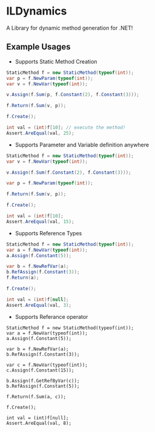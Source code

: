 # ILDynamics
A Library for dynamic method generation for .NET!

## Example Usages
- Supports Static Method Creation
```csharp
StaticMethod f = new StaticMethod(typeof(int));
var p = f.NewParam(typeof(int));
var v = f.NewVar(typeof(int));

v.Assign(f.Sum(p, f.Constant(2), f.Constant(3)));

f.Return(f.Sum(v, p));

f.Create();

int val = (int)f[10]; // execute the method!
Assert.AreEqual(val, 25);
```

- Supports Parameter and Variable definition anywhere 
```csharp
StaticMethod f = new StaticMethod(typeof(int));
var v = f.NewVar(typeof(int));

v.Assign(f.Sum(f.Constant(2), f.Constant(3)));

var p = f.NewParam(typeof(int));

f.Return(f.Sum(v, p));

f.Create();

int val = (int)f[10];
Assert.AreEqual(val, 15);
```

- Supports Reference Types
```csharp
StaticMethod f = new StaticMethod(typeof(int));
var a = f.NewVar(typeof(int));
a.Assign(f.Constant(5));

var b = f.NewRefVar(a);
b.RefAssign(f.Constant(3));
f.Return(a);

f.Create();

int val = (int)f[null];
Assert.AreEqual(val, 3);
```
- Supports Referance operator
```
StaticMethod f = new StaticMethod(typeof(int));
var a = f.NewVar(typeof(int));
a.Assign(f.Constant(5));

var b = f.NewRefVar(a);
b.RefAssign(f.Constant(3));

var c = f.NewVar(typeof(int));
c.Assign(f.Constant(15));

b.Assign(f.GetRefByVar(c));
b.RefAssign(f.Constant(5));

f.Return(f.Sum(a, c));

f.Create();

int val = (int)f[null];
Assert.AreEqual(val, 8);
```
